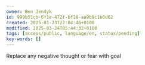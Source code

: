 ```yaml
---
owner: Ben Jendyk
id: 999b51cb-6f1e-472f-bf18-aa9b9c1b6d62
created: 2025-01-23T22:04:46+0100
modified: 2025-03-24T05:44:32+0100
tags: [access/public, language/en, status/pending]
key-words: []
---
```


Replace any negative thought or fear with goal